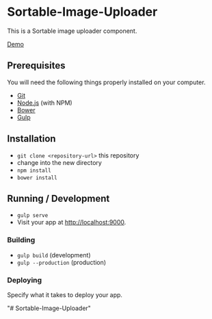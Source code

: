 # Sortable-Image-Uploader

This is a Sortable image uploader component.

[Demo](https://eroded-hospital.000webhostapp.com/)

## Prerequisites

You will need the following things properly installed on your computer.

* [Git](http://git-scm.com/)
* [Node.js](http://nodejs.org/) (with NPM)
* [Bower](http://bower.io/)
* [Gulp](https://gulpjs.com/)

## Installation

* `git clone <repository-url>` this repository
* change into the new directory
* `npm install`
* `bower install`

## Running / Development

* `gulp serve`
* Visit your app at [http://localhost:9000](http://localhost:9000).

### Building

* `gulp build` (development)
* `gulp --production` (production)

### Deploying

Specify what it takes to deploy your app.

"# Sortable-Image-Uploader" 
